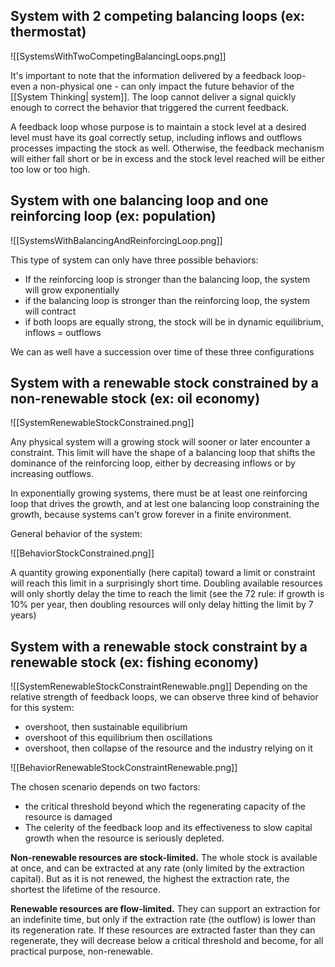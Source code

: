 
## System with 2 competing balancing loops (ex: thermostat)

![[SystemsWithTwoCompetingBalancingLoops.png]]


It's important to note that the information delivered by a feedback loop- even a non-physical one - can only impact the future behavior of the [[System Thinking| system]]. The loop cannot deliver a signal quickly enough to correct the behavior that triggered the current feedback.

A feedback loop whose purpose is to maintain a stock level at a desired level must have its goal correctly setup, including inflows and outflows processes impacting the stock as well. Otherwise, the feedback mechanism will either fall short or be in excess and the stock level reached will be either too low or too high.

## System with one balancing loop and one reinforcing loop (ex: population)

![[SystemsWithBalancingAndReinforcingLoop.png]]


This type of system can only have three possible behaviors:

- If the reinforcing loop is stronger than the balancing loop, the system will grow exponentially
- if the balancing loop is stronger than the reinforcing loop, the system will contract
- if both loops are equally strong, the stock will be in dynamic equilibrium, inflows = outflows

We can as well have a succession over time of these three configurations

## System with a renewable stock constrained by a non-renewable stock (ex: oil economy)

![[SystemRenewableStockConstrained.png]]

Any physical system will a growing stock will sooner or later encounter a constraint. This limit will have the shape of a balancing loop that shifts the dominance of the reinforcing loop, either by decreasing inflows or by increasing outflows.

In exponentially growing systems, there must be at least one reinforcing loop that drives the growth, and at lest one balancing loop constraining the growth, because systems can't grow forever in a finite environment.

General behavior of the system:

![[BehaviorStockConstrained.png]]

A quantity growing exponentially (here capital) toward a limit or constraint will reach this limit in a surprisingly short time. Doubling available resources will only shortly delay the time to reach the limit (see the 72 rule: if growth is 10% per year, then doubling resources will only delay hitting the limit by 7 years)

## System with a renewable stock constraint by a renewable stock (ex: fishing economy)

![[SystemRenewableStockConstraintRenewable.png]]
Depending on the relative strength of feedback loops, we can observe three kind of behavior for this system:

- overshoot, then sustainable equilibrium
- overshoot of this equilibrium then oscillations
- overshoot, then collapse of the resource and the industry relying on it


![[BehaviorRenewableStockConstraintRenewable.png]]

The chosen scenario depends on two factors:
- the critical threshold beyond which the regenerating capacity of the resource is damaged
- The celerity of the feedback loop and its effectiveness to slow capital growth when the resource is seriously depleted.

**Non-renewable resources are stock-limited.** The whole stock is available at once, and can be extracted at any rate (only limited by the extraction capital). But as it is not renewed, the highest the extraction rate, the shortest the lifetime of the resource.

**Renewable resources are flow-limited.** They can support an extraction for an indefinite time, but only if the extraction rate (the outflow) is lower than its regeneration rate. If these resources are extracted faster than they can regenerate, they will decrease below a critical threshold and become, for all practical purpose, non-renewable.